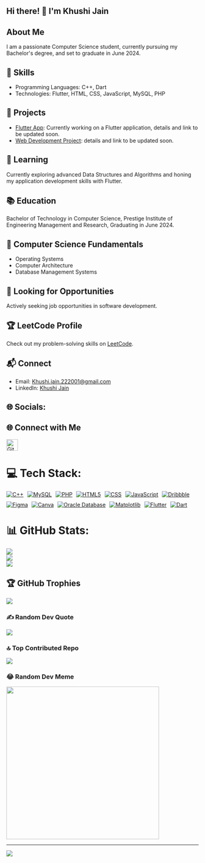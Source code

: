 <h2>Hi there! 👋 I'm Khushi Jain</h2>

<h2>About Me</h2>

<p>I am a passionate Computer Science student, currently pursuing my Bachelor's degree, and set to graduate in June 2024.</p>

<h2>🔧 Skills</h2>

<ul>
  <li>Programming Languages: C++, Dart</li>
  <li>Technologies: Flutter, HTML, CSS, JavaScript, MySQL, PHP</li>
</ul>

<h2>🚀 Projects</h2>

<ul>
  <li><a href="#">Flutter App</a>: Currently working on a Flutter application, details and link to be updated soon.</li>
  <li><a href="#">Web Development Project</a>: details and link to be updated soon.</li>
</ul>

<h2>🌱 Learning</h2>

<p>Currently exploring advanced Data Structures and Algorithms and honing my application development skills with Flutter.</p>

<h2>📚 Education</h2>

<p>Bachelor of Technology in Computer Science, Prestige Institute of Engineering Management and Research, Graduating in June 2024.</p>

<h2>🧠 Computer Science Fundamentals</h2>

<ul>
  <li>Operating Systems</li>
  <li>Computer Architecture</li>
  <li>Database Management Systems</li>
</ul>

<h2>💼 Looking for Opportunities</h2>

<p>Actively seeking job opportunities in software development.</p>

<h2>🏆 LeetCode Profile</h2>

<p>Check out my problem-solving skills on <a href="https://leetcode.com/Khushi_jain_2001">LeetCode</a>.</p>

<h2>📬 Connect</h2>

<ul>
  <li>Email: <a href="mailto:Khushi.jain.222001@gmail.com">Khushi.jain.222001@gmail.com</a></li>
  <li>LinkedIn: <a href="https://www.linkedin.com/in/khushi-jain-834844206">Khushi Jain</a></li>
</ul>



## 🌐 Socials:

<h2>🌐 Connect with Me</h2>

<div style="display: flex; gap: 10px;">
  <!-- GitHub Icon -->
  <a href="https://github.com/KhushiJain5519" target="_blank" style="text-decoration: none;">
    <img src="https://raw.githubusercontent.com/KhushiJain5519/gitsocial/a2f4fc313c44af66f332ed7628ab411455573bd0/assets/icons%20with%20padding/github.png" alt="GitHub" width="30" height="30">
  </a>

  <!-- Other Social Media Icons from the forked repository -->
  <!-- Add similar lines for other icons as needed -->
  <!-- For example, you can use icons like LinkedIn, Twitter, Instagram, etc. -->

  <!-- <a href="URL_TO_OTHER_SOCIAL_MEDIA" target="_blank" style="text-decoration: none;">
    <img src="https://raw.githubusercontent.com/KhushiJain5519/gitsocial/a2f4fc313c44af66f332ed7628ab411455573bd0/assets/icons%20with%20padding/other_icon.png" alt="Other Icon" width="30" height="30">
  </a> -->
</div>

# 💻 Tech Stack:

<div style="display: flex; flex-wrap: wrap; gap: 10px;">
  <!-- C++ Badge with custom logo -->
  <a href="https://en.wikipedia.org/wiki/C%2B%2B" style="display: inline-block;">
    <img src="https://img.shields.io/badge/C++-00599C?style=for-the-badge&logo=cplusplus&logoColor=white" alt="C++">
  </a>
  
  <!-- MySQL Badge -->
  <a href="https://www.mysql.com/" style="display: inline-block;">
    <img src="https://img.shields.io/badge/MySQL-4479A1?style=for-the-badge&logo=mysql&logoColor=white" alt="MySQL">
  </a>
  
  <!-- PHP Badge -->
  <a href="https://www.php.net/" style="display: inline-block;">
    <img src="https://img.shields.io/badge/PHP-777BB4?style=for-the-badge&logo=php&logoColor=white" alt="PHP">
  </a>
  
  <!-- HTML5 Badge -->
  <a href="https://developer.mozilla.org/en-US/docs/Web/Guide/HTML/HTML5" style="display: inline-block;">
    <img src="https://img.shields.io/badge/HTML5-E34F26?style=for-the-badge&logo=html5&logoColor=white" alt="HTML5">
  </a>
  
  <!-- CSS Badge -->
  <a href="https://developer.mozilla.org/en-US/docs/Web/CSS" style="display: inline-block;">
    <img src="https://img.shields.io/badge/CSS-1572B6?style=for-the-badge&logo=css3&logoColor=white" alt="CSS">
  </a>
  
  <!-- JavaScript Badge -->
  <a href="https://developer.mozilla.org/en-US/docs/Web/JavaScript" style="display: inline-block;">
    <img src="https://img.shields.io/badge/JavaScript-F7DF1E?style=for-the-badge&logo=javascript&logoColor=black" alt="JavaScript">
  </a>
  
  <!-- Dribbble Badge -->
  <a href="https://dribbble.com/" style="display: inline-block;">
    <img src="https://img.shields.io/badge/Dribbble-EA4C89?style=for-the-badge&logo=dribbble&logoColor=white" alt="Dribbble">
  </a>
  
  <!-- Figma Badge -->
  <a href="https://www.figma.com/" style="display: inline-block;">
    <img src="https://img.shields.io/badge/Figma-F24E1E?style=for-the-badge&logo=figma&logoColor=white" alt="Figma">
  </a>
  
  <!-- Canva Badge -->
  <a href="https://www.canva.com/" style="display: inline-block;">
    <img src="https://img.shields.io/badge/Canva-00C4CC?style=for-the-badge&logo=canva&logoColor=white" alt="Canva">
  </a>
  
  <!-- Oracle Database Badge -->
  <a href="https://www.oracle.com/database/" style="display: inline-block;">
    <img src="https://img.shields.io/badge/Oracle%20Database-F80000?style=for-the-badge&logo=oracle&logoColor=white" alt="Oracle Database">
  </a>
  
  <!-- Matplotlib Badge -->
  <a href="https://matplotlib.org/" style="display: inline-block;">
    <img src="https://img.shields.io/badge/Matplotlib-377EB8?style=for-the-badge&logo=python&logoColor=white" alt="Matplotlib">
  </a>
  
  <!-- Flutter Badge -->
  <a href="https://flutter.dev/" style="display: inline-block;">
    <img src="https://img.shields.io/badge/Flutter-02569B?style=for-the-badge&logo=flutter&logoColor=white" alt="Flutter">
  </a>
  
  <!-- Dart Badge -->
  <a href="https://dart.dev/" style="display: inline-block;">
    <img src="https://img.shields.io/badge/Dart-0175C2?style=for-the-badge&logo=dart&logoColor=white" alt="Dart">
  </a>
</div>

# 📊 GitHub Stats:
![](https://github-readme-stats.vercel.app/api?username=Khushijain5519&theme=jolly&hide_border=true&include_all_commits=true&count_private=true)<br/>
![](https://github-readme-streak-stats.herokuapp.com/?user=Khushijain5519&theme=jolly&hide_border=true)<br/>
![](https://github-readme-stats.vercel.app/api/top-langs/?username=Khushijain5519&theme=jolly&hide_border=true&include_all_commits=true&count_private=true&layout=compact)

## 🏆 GitHub Trophies
![](https://github-profile-trophy.vercel.app/?username=Khushijain5519&theme=tokyonight&no-frame=true&no-bg=true&margin-w=4)

### ✍️ Random Dev Quote
![](https://quotes-github-readme.vercel.app/api?type=vetical&theme=tokyonight)

### 🔝 Top Contributed Repo
![](https://github-contributor-stats.vercel.app/api?username=Khushijain5519&limit=5&theme=tokyonight&combine_all_yearly_contributions=true)

### 😂 Random Dev Meme
<img src='https://randommeme-five.vercel.app/' style="height: 400px;"/>

---
[![](https://visitcount.itsvg.in/api?id=Khushijain5519&icon=1&color=6)](https://visitcount.itsvg.in)


